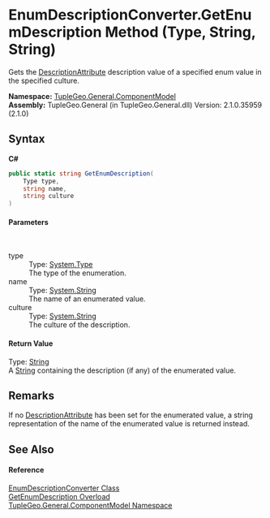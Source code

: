 # EnumDescriptionConverter.GetEnumDescription Method (Type, String, String)
 

Gets the <a href="T_TupleGeo_General_Attributes_DescriptionAttribute">DescriptionAttribute</a> description value of a specified enum value in the specified culture.

**Namespace:**&nbsp;<a href="N_TupleGeo_General_ComponentModel">TupleGeo.General.ComponentModel</a><br />**Assembly:**&nbsp;TupleGeo.General (in TupleGeo.General.dll) Version: 2.1.0.35959 (2.1.0)

## Syntax

**C#**<br />
``` C#
public static string GetEnumDescription(
	Type type,
	string name,
	string culture
)
```


#### Parameters
&nbsp;<dl><dt>type</dt><dd>Type: <a href="http://msdn2.microsoft.com/en-us/library/42892f65" target="_blank">System.Type</a><br />The type of the enumeration.</dd><dt>name</dt><dd>Type: <a href="http://msdn2.microsoft.com/en-us/library/s1wwdcbf" target="_blank">System.String</a><br />The name of an enumerated value.</dd><dt>culture</dt><dd>Type: <a href="http://msdn2.microsoft.com/en-us/library/s1wwdcbf" target="_blank">System.String</a><br />The culture of the description.</dd></dl>

#### Return Value
Type: <a href="http://msdn2.microsoft.com/en-us/library/s1wwdcbf" target="_blank">String</a><br />A <a href="http://msdn2.microsoft.com/en-us/library/s1wwdcbf" target="_blank">String</a> containing the description (if any) of the enumerated value.

## Remarks
If no <a href="http://msdn2.microsoft.com/en-us/library/xwb66ftt" target="_blank">DescriptionAttribute</a> has been set for the enumerated value, a string representation of the name of the enumerated value is returned instead.

## See Also


#### Reference
<a href="T_TupleGeo_General_ComponentModel_EnumDescriptionConverter">EnumDescriptionConverter Class</a><br /><a href="Overload_TupleGeo_General_ComponentModel_EnumDescriptionConverter_GetEnumDescription">GetEnumDescription Overload</a><br /><a href="N_TupleGeo_General_ComponentModel">TupleGeo.General.ComponentModel Namespace</a><br />